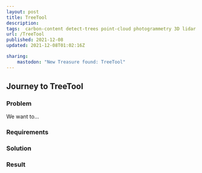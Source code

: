 ```yaml
---
layout: post
title: TreeTool
description: 
tags:  carbon-content detect-trees point-cloud photogrammetry 3D lidar
url: /TreeTool
published: 2021-12-08
updated: 2021-12-08T01:02:16Z

sharing:
    mastodon: "New Treasure found: TreeTool"
---
```


## Journey to TreeTool

### Problem

We want to... 

### Requirements

### Solution

### Result